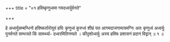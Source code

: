 +++
title = "०१ हविष्कृणुध्वमा गमदध्वर्युर्वनते"

+++

हे अध्वर्युसम्बन्धिनो हविष्कर्तारोयूयं हविः कृणुध्वं कुरुध्वं शीघ्रं यत आगमदाजगामायमग्निः अतः कृणुध्वं अध्वर्युः पुनर्वनते सम्भजते किं सामर्थ्या- दध्वरमितिगम्यते । कीदृशोध्वर्युः अस्य हविषः प्रशासनं प्रदानं विद्वान् ॥ १ ॥